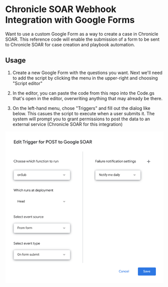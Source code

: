 # Chronicle SOAR Webhook Integration with Google Forms

Want to use a custom Google Form as a way to create a case in Chronicle SOAR. This reference code will enable the submission of a form to be sent to Chronicle SOAR for case creation and playbook automation.

## Usage

1) Create a new Google Form with the questions you want. Next we'll need to add the script by clicking the menu in the upper-right and choosing "Script editor"

2) In the editor, you can paste the code from this repo into the Code.gs that's open in the editor, overwriting anything that may already be there.
   
3) On the left-hand menu, chose "Triggers" and fill out the dialog like below. This casues the script to execute when a user submits it. The system will prompt you to grant permissions to post the data to an external service (Chronicle SOAR for this integration)

![Alt text](trigger-settings.png?raw=true)


